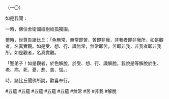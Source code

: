 （一〇）

如是我聞：

一時，佛住舍衛國祇樹給孤獨園。

爾時，世尊告諸比丘：「色無常，無常即苦，苦即非我，非我者即非我所。如是觀者，名真實觀。如是受、想、行、識無常，無常即苦，苦即非我，非我者即非我所。如是觀者，名真實觀。

「聖弟子！如是觀者，於色解脫，於受、想、行、識解脫。我說是等解脫於生、老、病、死、憂、悲、苦、惱。」

時，諸比丘聞佛所說，歡喜奉行。



#五蘊
#五蘊
#五蘊
#五蘊
#五蘊
#無常
#苦
#非我
#解脫
